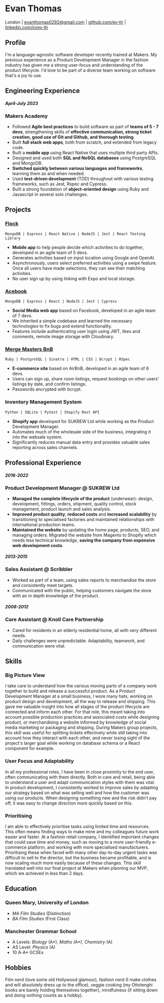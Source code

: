 # Evan Thomas

<!-- For pdf -->
<!-- <p class="contacts">`London | evanthomas0292@gmail.com | 07763748316 | github.com/ev-th | linkedin.com/in/ev-th`</p>
> I'm a language-agnostic software developer recently trained at Makers. My previous experience as a Product Development Manager in the fashion industry has given me a strong user-focus and understanding of the product lifecycle. I'd love to be part of a diverse team working on software that's a joy to use. -->

London | evanthomas0292@gmail.com | [github.com/ev-th](https://github.com/ev-th) | [linkedin.com/in/ev-th](https://www.linkedin.com/in/ev-th/)

## Profile

I'm a language-agnostic software developer recently trained at Makers. My previous experience as a Product Development Manager in the fashion industry has given me a strong user-focus and understanding of the product lifecycle. I'd love to be part of a diverse team working on software that's a joy to use.

## Engineering Experience

#### _April-July 2023_

### Makers Academy

- Followed **Agile best practices** to build software as part of **teams of 5 - 7 devs**, strengthening skills of **effective communication, strong ticket creation, good use of Git and Github, and thorough testing**.
- Built **full stack web apps**, both from scratch, and extended from legacy code. 
- Built a **mobile app** using React Native that uses multiple third party APIs.
- Designed and used both **SQL and NoSQL databases** using PostgreSQL and MongoDB.
- **Switched quickly between various languages and frameworks**, learning them as and when needed.
- Used **test-driven development** (TDD) throughout with various testing frameworks, such as Jest, Rspec and Cypress.
- Built a strong foundation of **object-oriented design** using Ruby and Javascript in several solo challenges.

## Projects

### [**Flock**](https://github.com/ev-th/Flock)

<!-- For pdf -->
<!-- <p class="tech">`MongoDB | Express | React Native | NodeJS | Jest | React Testing Library`</p> -->

`MongoDB | Express | React Native | NodeJS | Jest | React Testing Library`

- **Mobile app** to help people decide which activities to do together, developed in an agile team of 5 devs.
- Generates activities based on input location using Google and OpenAI.
- Asynchronously, users select preferred activities using a swipe feature. Once all users have made selections, they can see their matching activities.
- No user sign up by using linking with Expo and local storage.

### [**Acebook**](https://github.com/ev-th/acebook-fire)

<!-- For pdf -->
<!-- <p class="tech">`MongoDB | Express | React | NodeJS | Jest | Cypress`</p> -->
`MongoDB | Express | React | NodeJS | Jest | Cypress`

- **Social Media web app** based on Facebook, developed in an agile team of 7 devs.
- We inherited a simple codebase and learned the necessary technologies to fix bugs and extend functionality.
- Features include authenticating user login using JWT, likes and comments, remote image storage with Cloudinary.

### [**Merge Masters BnB**](https://github.com/CKMurison/makersbnb-ruby-seed)

<!-- For pdf -->
<!-- <p class="tech">`Ruby | PostgreSQL | Sinatra | HTML | CSS | Bcrypt | RSpec`</p> -->
`Ruby | PostgreSQL | Sinatra | HTML | CSS | Bcrypt | RSpec`

- **E-commerce site** based on AirBnB, developed in an agile team of 6 devs.
- Users can sign up, share room listings, request bookings on other users’ listings by date, and confirm listings.
- Passwords encrypted with bcrypt.

### **Inventory Management System**

<!-- For pdf -->
<!-- <p class="tech">`Python | SQLite | Pytest | Shopify REST API`</p> -->
`Python | SQLite | Pytest | Shopify Rest API`

- **Shopify app** developed for SUKREW Ltd while working as the Product Development Manager.
- Automates much of the wholesale side of the business, integrating it into the websale system.
- Significantly reduces manual data entry and provides valuable sales reporting across sales channels.

## Professional Experience

#### _2016-2022_

### Product Development Manager @ SUKREW Ltd

- **Managed the complete lifecycle of the product** (underwear): design, development, fittings, orders, shipment, quality control, stock management, product launch and sales analysis.
- **Improved product quality**, **reduced costs** and **increased scalability** by transitioning to specialised factories and maintained relationships with international production teams.
- **Maintained the website** by updating the home page, products, SEO, and managing orders. Migrated the website from Magento to Shopify which needs less technical knowledge, **saving the company from expensive web development costs**.

#### _2013-2015_

### Sales Assistant @ Scribbler

- Worked as part of a team, using sales reports to merchandise the store and consistently meet targets.
- Communicated with the public, helping customers navigate the store with an in depth knowledge of the product.

#### _2008-2012_

### Care Assistant @ Knoll Care Partnership

- Cared for residents in an elderly residential home, all with very different needs.
- Daily challenges were unpredictable. Adaptability, teamwork, and communication were vital.

## Skills

### Big Picture View

I take care to understand how the various moving parts of a company work together to build and release a successful product. As a Product Development Manager at a small business, I wore many hats, working on product design and development, all the way to release and shipping. This gave me valuable insight into how all stages of the product lifecycle are connected and inform each other. For that role, this meant taking into account possible production practices and associated costs while designing product, or merchandising a website informed by knowledge of social media marketing or packaging and shipping. During Makers group projects, this skill was useful for splitting tickets effectively while still taking into account how they interact with each other, and never losing sight of the project's larger goal while working on database schema or a React component for example.

### User Focus and Adaptability

In all my professional roles, I have been in close proximity to the end user, often communicating with them directly. Both in care and retail, being able to understand a user and adapt communication styles with them was vital. In product development, I consistently worked to improve sales by adapting our strategy based on what was selling well and how the customer was using our products. When designing something new and the risk didn't pay off, it was easy to change direction more quickly based on this.

### Prioritising

I am able to effectively prioritise tasks using limited time and resources. This often means finding ways to make mine and my colleagues future work easier and faster. At a fashion retail company, I identified important changes that could save time and money, such as moving to a more user-friendly e-commerce platform, and working with more specialised manufacturers. Prioritising these when faced with many other day-to-day urgent tasks was difficult to sell to the director, but the business became profitable, and is now scaling much more easily because of these changes. This skill translated well into our final project at Makers when planning our MVP, which we achieved in less than 2 days.

## Education

### Queen Mary, University of London
- _MA Film Studies_ (Distinction)
- _BA Film Studies_ (First Class)

### Manchester Grammar School
- A Levels: _Biology_ (A*), _Maths (A*)_, _Chemistry_ (A)
- AS Level: _Physics_ (A)
- 10 A-A* GCSEs

<!-- For pdf -->
<!-- **Queen Mary, University of London**&nbsp; _BA Film Studies_ (First Class)&nbsp; _MA Film Studies_ (Distinction)\ -->

## Hobbies

Film nerd (love some old Hollywood glamour), fashion nerd (I make clothes and will absolutely dress up to the office), veggie cooking (my Ottolenghi books are barely holding themselves together), mindfulness (if sitting down and doing nothing counts as a hobby).